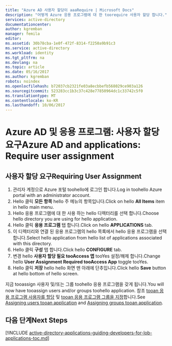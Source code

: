 ```yaml
---
title: "Azure AD 사용자 할당이 aaaRequire | Microsoft Docs"
description: "어떻게 Azure 응용 프로그램에 대 한 toorequire 사용자 할당 합니다."
services: active-directory
documentationcenter: 
author: kgremban
manager: femila
editor: 
ms.assetid: 30b78cba-1e0f-472f-8314-f2250a9b91c3
ms.service: active-directory
ms.workload: identity
ms.tgt_pltfrm: na
ms.devlang: na
ms.topic: article
ms.date: 05/16/2017
ms.author: kgremban
robots: noindex
ms.openlocfilehash: b72037cb2321fe03a8ecbbefb568029ce903a126
ms.sourcegitcommit: 523283cc1b3c37c428e77850964dc1c33742c5f0
ms.translationtype: MT
ms.contentlocale: ko-KR
ms.lasthandoff: 10/06/2017
---
```

# <a name="azure-ad-and-applications-require-user-assignment"></a><span data-ttu-id="cc0bb-103">Azure AD 및 응용 프로그램: 사용자 할당 요구</span><span class="sxs-lookup"><span data-stu-id="cc0bb-103">Azure AD and applications: Require user assignment</span></span>
## <a name="requiring-user-assignment"></a><span data-ttu-id="cc0bb-104">사용자 할당 요구</span><span class="sxs-lookup"><span data-stu-id="cc0bb-104">Requiring User Assignment</span></span>
1. <span data-ttu-id="cc0bb-105">관리자 계정으로 Azure 포털 toohello에 로그인 합니다.</span><span class="sxs-lookup"><span data-stu-id="cc0bb-105">Log in toohello Azure portal with an administrator account.</span></span>
2. <span data-ttu-id="cc0bb-106">Hello 클릭 **모든 항목** hello 주 메뉴의 항목입니다.</span><span class="sxs-lookup"><span data-stu-id="cc0bb-106">Click on hello **All Items** item in hello main menu.</span></span>
3. <span data-ttu-id="cc0bb-107">Hello 응용 프로그램에 대 한 사용 하는 hello 디렉터리를 선택 합니다.</span><span class="sxs-lookup"><span data-stu-id="cc0bb-107">Choose hello directory you are using for hello application.</span></span>
4. <span data-ttu-id="cc0bb-108">Hello 클릭 **응용 프로그램** 탭 합니다.</span><span class="sxs-lookup"><span data-stu-id="cc0bb-108">Click on hello **APPLICATIONS** tab.</span></span>
5. <span data-ttu-id="cc0bb-109">이 디렉터리와 연결 된 응용 프로그램의 hello 목록에서 hello 응용 프로그램을 선택 합니다.</span><span class="sxs-lookup"><span data-stu-id="cc0bb-109">Select hello application from hello list of applications associated with this directory.</span></span>
6. <span data-ttu-id="cc0bb-110">Hello 클릭 **구성** 탭 합니다.</span><span class="sxs-lookup"><span data-stu-id="cc0bb-110">Click hello **CONFIGURE** tab.</span></span>
7. <span data-ttu-id="cc0bb-111">변경 hello **사용자 할당 필요 tooAccess 앱** tooYes 설정/해제 합니다.</span><span class="sxs-lookup"><span data-stu-id="cc0bb-111">Change hello **User Assignment Required tooAccess App** toggle tooYes.</span></span>
8. <span data-ttu-id="cc0bb-112">Hello 클릭 **저장** hello hello 화면 맨 아래에 단추입니다.</span><span class="sxs-lookup"><span data-stu-id="cc0bb-112">Click hello **Save** button at hello bottom of hello screen.</span></span>

<span data-ttu-id="cc0bb-113">지금 tooassign 사용자 및/또는 그룹 toohello 응용 프로그램을 갖게 됩니다.</span><span class="sxs-lookup"><span data-stu-id="cc0bb-113">You will now have tooassign users and/or groups toohello application.</span></span> <span data-ttu-id="cc0bb-114">참조 [tooan 응용 프로그램 사용자를 할당](active-directory-applications-guiding-developers-assigning-users.md) 및 [tooan 응용 프로그램 그룹을 지정](active-directory-applications-guiding-developers-assigning-groups.md)합니다.</span><span class="sxs-lookup"><span data-stu-id="cc0bb-114">See [Assigning users tooan application](active-directory-applications-guiding-developers-assigning-users.md) and [Assigning groups tooan application](active-directory-applications-guiding-developers-assigning-groups.md).</span></span>

## <a name="next-steps"></a><span data-ttu-id="cc0bb-115">다음 단계</span><span class="sxs-lookup"><span data-stu-id="cc0bb-115">Next Steps</span></span>
[!INCLUDE [active-directory-applications-guiding-developers-for-lob-applications-toc.md](../../includes/active-directory-applications-guiding-developers-for-lob-applications-toc.md)]
